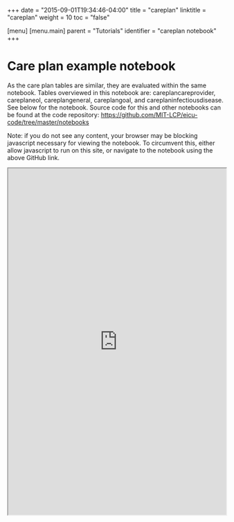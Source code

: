 +++
date = "2015-09-01T19:34:46-04:00"
title = "careplan"
linktitle = "careplan"
weight = 10
toc = "false"

[menu]
  [menu.main]
    parent = "Tutorials"
    identifier = "careplan notebook"
+++

# Care plan example notebook

As the care plan tables are similar, they are evaluated within the same notebook.
Tables overviewed in this notebook are: careplancareprovider, careplaneol, careplangeneral, careplangoal, and careplaninfectiousdisease.
See below for the notebook.
Source code for this and other notebooks can be found at the code repository:
https://github.com/MIT-LCP/eicu-code/tree/master/notebooks

Note: if you do not see any content, your browser may be blocking javascript necessary for viewing the notebook. To circumvent this, either allow javascript to run on this site, or navigate to the notebook using the above GitHub link.

<iframe src="http://nbviewer.jupyter.org/github/MIT-LCP/eicu-code/blob/master/notebooks/careplan.ipynb" width="100%" height="800" scrolling="yes"></iframe>
